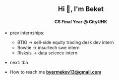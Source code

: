 <h2 align="center">Hi 👋, I'm Beket</h1>
<h4 align="center">CS Final Year @ CityUHK</h3>

- prev internships:
  - BTIG -> sell-side equity trading desk dev intern
  - Bowtie -> insurtech swe intern
  - Risksis -> data science intern

- next: tba

- How to reach me **byermekov13@gmail.com**
